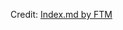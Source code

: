 <div id="observablehq-index_header-174c12c0"></div>
<div id="observablehq-mjesta_geo-174c12c0"></div>
<div id="observablehq-index_footer-174c12c0"></div>
<p>Credit: <a href="https://observablehq.com/d/d1e5e12448b03e80">Index.md by FTM</a></p>

<link rel="stylesheet" href="https://cdn.jsdelivr.net/npm/@observablehq/inspector@5/dist/inspector.css">
<script type="module">
import {Runtime, Inspector} from "https://cdn.jsdelivr.net/npm/@observablehq/runtime@5/dist/runtime.js";
import define from "https://api.observablehq.com/d/d1e5e12448b03e80.js?v=4";
new Runtime().module(define, name => {
  if (name === "index_header") return new Inspector(document.querySelector("#observablehq-index_header-174c12c0"));
  if (name === "mjesta_geo") return new Inspector(document.querySelector("#observablehq-mjesta_geo-174c12c0"));
  if (name === "index_footer") return new Inspector(document.querySelector("#observablehq-index_footer-174c12c0"));
});
</script>

